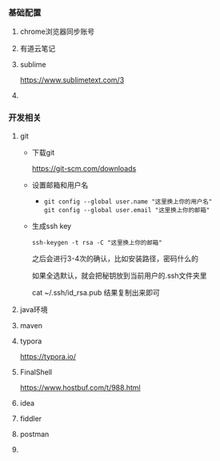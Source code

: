 ### 基础配置

1. chrome浏览器同步账号

2. 有道云笔记

3. sublime

   https://www.sublimetext.com/3
   
4. 

   

### 开发相关

1. git

   - 下载git

     https://git-scm.com/downloads

   - 设置邮箱和用户名

     - ```shell
       git config --global user.name "这里换上你的用户名"
       git config --global user.email "这里换上你的邮箱"
       ```

   - 生成ssh key

     ```shell
     ssh-keygen -t rsa -C "这里换上你的邮箱"
     ```

     之后会进行3-4次的确认，比如安装路径，密码什么的

     如果全选默认，就会把秘钥放到当前用户的.ssh文件夹里

     cat ~/.ssh/id_rsa.pub  结果复制出来即可

2. java环境

3. maven

4. typora

   https://typora.io/

5. FinalShell

   https://www.hostbuf.com/t/988.html

6. idea

7. fiddler

8. postman

9. 

